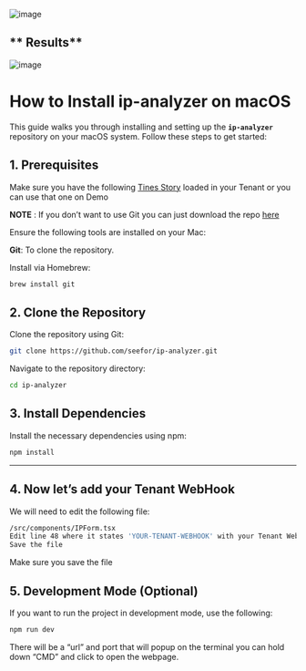 ![image](https://github.com/user-attachments/assets/87bcaabb-661d-4495-bf65-f54beeed4df9)

## ** Results**

![image](https://github.com/user-attachments/assets/5ed971a9-e561-4625-a572-bac6d2314128)

# How to Install ip-analyzer on macOS

This guide walks you through installing and setting up the **`ip-analyzer`** repository on your macOS system. Follow these steps to get started:

## **1. Prerequisites**

Make sure you have the following [Tines Story](https://www.tines.com/library/stories/87626/?name=analyze-an-ip-in-many-services-at-once&redirected-from=%2Flibrary%2Fstories%2F%3Fs%3Danalyze+ip) loaded in your Tenant or you can use that one on Demo

**NOTE** : If you don’t want to use Git you can just download the repo [here](https://github.com/seefor/ip-analyzer/archive/refs/heads/main.zip) 

Ensure the following tools are installed on your Mac:

**Git**: To clone the repository.

Install via Homebrew:

```bash
brew install git
```

## **2. Clone the Repository**

Clone the repository using Git:

```bash
git clone https://github.com/seefor/ip-analyzer.git
```

Navigate to the repository directory:

```bash
cd ip-analyzer
```

## **3. Install Dependencies**

Install the necessary dependencies using npm:

```bash
npm install
```

---

## **4. Now let’s add your Tenant WebHook**

We will need to edit the following file:

```bash
/src/components/IPForm.tsx
Edit line 48 where it states 'YOUR-TENANT-WEBHOOK' with your Tenant WebHook
Save the file
```

Make sure you save the file

## **5. Development Mode (Optional)**

If you want to run the project in development mode, use the following:

```bash
npm run dev
```

There will be a “url” and port that will popup on the terminal you can hold down “CMD” and click to open the webpage.
